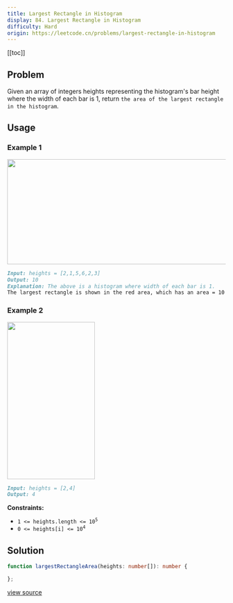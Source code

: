 ```yaml
---
title: Largest Rectangle in Histogram
display: 84. Largest Rectangle in Histogram
difficulty: Hard
origin: https://leetcode.cn/problems/largest-rectangle-in-histogram
---
```


[[toc]]

## Problem

Given an array of integers heights representing the histogram&#39;s bar height where the width of each bar is 1, return `the area of the largest rectangle in the histogram`.

## Usage

### Example 1
<img alt="" src="https://assets.leetcode.com/uploads/2021/01/04/histogram.jpg" style="width: 522px; height: 242px;" />

```md
Input: heights = [2,1,5,6,2,3]
Output: 10
Explanation: The above is a histogram where width of each bar is 1.
The largest rectangle is shown in the red area, which has an area = 10 units.
```

### Example 2
<img alt="" src="https://assets.leetcode.com/uploads/2021/01/04/histogram-1.jpg" style="width: 202px; height: 362px;" />

```md
Input: heights = [2,4]
Output: 4
```


**Constraints:**

- <code>1 &lt;= heights.length &lt;= 10<sup>5</sup></code>
- <code>0 &lt;= heights[i] &lt;= 10<sup>4</sup></code>


## Solution

```ts
function largestRectangleArea(heights: number[]): number {

};
```

[view source](https://leetcode.cn/problems/largest-rectangle-in-histogram)
